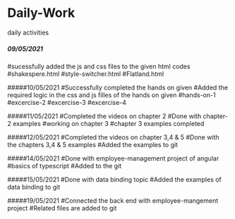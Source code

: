 # Daily-Work
daily activities

##### 09/05/2021
#sucessfully added the js and css files to the given html codes
#shakespere.html
#style-switcher.html
#Flatland.html

#####10/05/2021
#Successfully completed the hands on given
#Added the required logic in the css and js filles of the hands on given
#hands-on-1
#excercise-2
#excercise-3
#excercise-4

#####11/05/2021
#Completed the videos on chapter 2
#Done with chapter-2 examples
#working on chapter 3
#chapter 3 examples completed


#####12/05/2021
#Completed the videos on chapter 3,4 & 5
#Done with the chapters 3,4 & 5 examples
#Added the examples to git

#####14/05/2021
#Done with employee-management project of angular
#basics of typescript
#Added to the git

#####15/05/2021
#Done with data binding topic
#Added the examples of data binding to git

#####19/05/2021
#Connected the back end with employee-mangement project
#Related files are added to git


